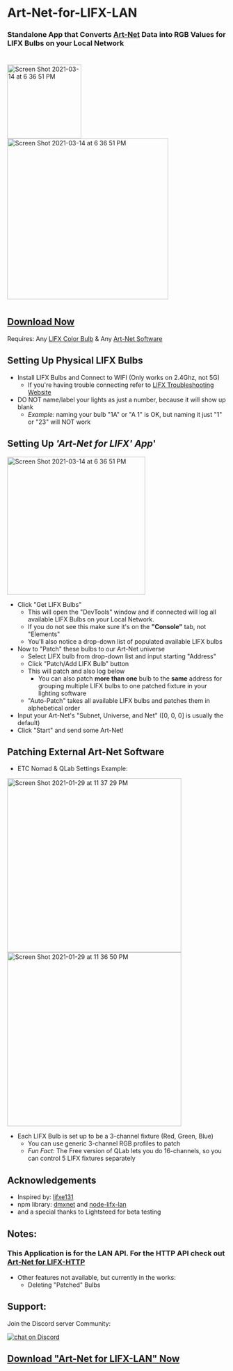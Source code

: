 # Art-Net-for-LIFX-LAN
### Standalone App that Converts [Art-Net](https://art-net.org.uk/) Data into RGB Values for LIFX Bulbs on your Local Network
#

<img width="170" alt="Screen Shot 2021-03-14 at 6 36 51 PM" src="https://user-images.githubusercontent.com/70780576/111092794-4e91d980-84f4-11eb-92b0-e97d077766ba.png">


<img width="370" alt="Screen Shot 2021-03-14 at 6 36 51 PM" src="https://user-images.githubusercontent.com/70780576/111093928-556e1b80-84f7-11eb-9338-96ddf4b8ef7b.gif">

#
## [Download Now](https://github.com/jshea2/Art-Net-for-LIFX-LAN/releases/)

Requires: Any [LIFX Color Bulb](https://www.lifx.com/pages/lightbulbs) & Any [Art-Net Software](http://dmxking.com/m/support/13-control-software/80-artnet-sacn-software)
## Setting Up Physical LIFX Bulbs
 - Install LIFX Bulbs and Connect to WIFI (Only works on 2.4Ghz, not 5G)
   - If you're having trouble connecting refer to [LIFX Troubleshooting Website](https://support.lifx.com/hc/en-us/categories/200238164-Set-Up-Troubleshooting)
 - DO NOT name/label your lights as just a number, because it will show up blank
    - *Example:* naming your bulb "1A" or "A 1" is OK, but naming it just "1" or "23" will NOT work

## Setting Up *'Art-Net for LIFX' App*'


<img width="317" alt="Screen Shot 2021-03-14 at 6 36 51 PM" src="https://user-images.githubusercontent.com/70780576/111092799-55b8e780-84f4-11eb-9461-d1194683fd98.png">



- Click "Get LIFX Bulbs"
   - This will open the "DevTools" window and if connected will log all available LIFX Bulbs on your Local Network.
   - If you do not see this make sure it's on the **"Console"** tab, not "Elements"
   - You'll also notice a drop-down list of populated available LIFX bulbs 
- Now to "Patch" these bulbs to our Art-Net universe
   - Select LIFX bulb from drop-down list and input starting "Address"
   - Click "Patch/Add LIFX Bulb" button
   - This will patch and also log below
      - You can also patch **more than one** bulb to the **same** address for grouping multiple LIFX bulbs to one patched fixture in your lighting software
    - "Auto-Patch" takes all available LIFX bulbs and patches them in alphebetical order 
- Input your Art-Net's "Subnet, Universe, and Net" ([0, 0, 0] is usually the default)
- Click "Start" and send some Art-Net!

## Patching External Art-Net Software
- ETC Nomad & QLab Settings Example:
<img width="400" alt="Screen Shot 2021-01-29 at 11 37 29 PM" src="https://user-images.githubusercontent.com/70780576/106350597-33904080-628b-11eb-9760-5746e11c9f48.png">

<img width="400" alt="Screen Shot 2021-01-29 at 11 36 50 PM" src="https://user-images.githubusercontent.com/70780576/106350632-6c301a00-628b-11eb-8a9e-66f25e18bc37.png">
 
- Each LIFX Bulb is set up to be a 3-channel fixture (Red, Green, Blue)
   - You can use generic 3-channel RGB profiles to patch
   - *Fun Fact:* The Free version of QLab lets you do 16-channels, so you can control 5 LIFX fixtures separately

## Acknowledgements
- Inspired by: [lifxe131](https://github.com/cpuchip/lifxe131/blob/master/e131_receive.py)
- npm library: [dmxnet](https://www.npmjs.com/package/dmxnet) and [node-lifx-lan](https://www.npmjs.com/package/node-lifx-lan)
- and a special thanks to Lightsteed for beta testing

## Notes:

### This Application is for the LAN API. For the HTTP API check out [Art-Net for LIFX-HTTP](https://github.com/jshea2/Art-Net-for-LIFX-HTTP)


- Other features not available, but currently in the works:
   - Deleting "Patched" Bulbs

## Support:
Join the Discord server Community: 

<a href="https://discord.gg/FJ79AKPgSk">
        <img src="https://img.shields.io/discord/308323056592486420?logo=discord"
            alt="chat on Discord"></a>

## [Download "Art-Net for LIFX-LAN" Now](https://github.com/jshea2/Art-Net-for-LIFX-LAN/releases/)
